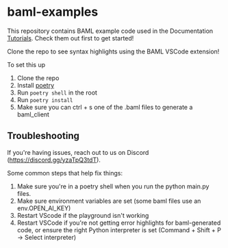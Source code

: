 # baml-examples

This repository contains BAML example code used in the Documentation [Tutorials](https://boundaryml.com/v3/guides/hello_world/level0). Check them out first to get started!

Clone the repo to see syntax highlights using the BAML VSCode extension!

To set this up

1. Clone the repo
2. Install [poetry](https://python-poetry.org/docs/)
3. Run `poetry shell` in the root
4. Run `poetry install`
5. Make sure you can ctrl + s one of the .baml files to generate a baml_client

## Troubleshooting

If you're having issues, reach out to us on Discord (https://discord.gg/yzaTpQ3tdT).

Some common steps that help fix things:

1. Make sure you're in a poetry shell when you run the python main.py files.
2. Make sure environment variables are set (some baml files use an env.OPEN_AI_KEY)
3. Restart VScode if the playground isn't working
4. Restart VSCode if you're not getting error highlights for baml-generated code, or ensure the right Python interpreter is set (Command + Shift + P -> Select interpreter)

